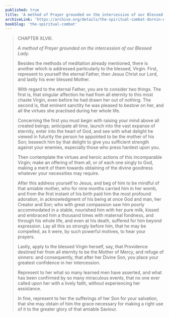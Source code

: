 ```yaml
---
published: true
title: 'A method of Prayer grounded on the intercession of our Blessed Lady'
archiveLink: 'https://archive.org/details/the-spiritual-combat-dornin-edition/page/172?view=theater'
bookSlug: 'the-spiritual-combat'
---
```


> CHAPTER XLVIII.
>
> *A method of Prayer grounded on the intercession of our Blessed Lady.*
>
> Besides the methods of meditation already mentioned, there is another which is addressed particularly to the blessed, Virgin. First, represent to yourself the eternal Father, then Jesus Christ our Lord, and lastly his ever blessed Mother.
>
> With regard to the eternal Father, you are to consider two things. The first is, that singular affection he had from all eternity to this most chaste Virgin, even before he had drawn her out of nothing. The second is, that eminent sanctity he was pleased to bestow on her, and all the virtues she practised during her whole life.
>
> Concerning the first you must begin with raising your mind above all created beings; anticipate all time, launch into the vast expanse of eternity, enter into the heart of God, and see with what delight he viewed in futurity the person he appointed to be the mother of his Son; beseech him by that delight to give you sufficient strength against your enemies, especially those who press hardest upon you.
>
> Then contemplate the virtues and heroic actions of this incomparable Virgin; make an offering of them all, or of each one singly to God, making a merit of them towards obtaining of the divine goodness whatever your necessities may require.
>
> After this address yourself to Jesus, and beg of him to be mindful of that amiable mother, who for nine months carried him in her womb, and from the first instant of his birth paid him the most profound adoration, in acknowledgment of his being at once God and man, her Creator and Son; who with great compassion saw him poorly accommodated in a stable, nourished him with her pure milk, kissed and embraced him a thousand times with maternal fondness, and through his whole life, and even at his death, suffered for him beyond expression. Lay all this so strongly before him, that he may be compelled, as it were, by such powerful motives, to hear your prayers.
>
> Lastly, apply to the blessed Virgin herself, say, that Providence destined her from all eternity to be the Mother of Mercy, and refuge of sinners: and consequently, that after her Divine Son, you place your greatest confidence in her intercession.
>
> Represent to her what so many learned men have asserted, and what has been confirmed by so many miraculous events, that no one ever called upon her with a lively faith, without experiencing her assistance.
>
> In fine, represent to her the sufferings of her Son for your salvation, that she may obtain of him the grace necessary for making a right use of it to the greater glory of that amiable Saviour.